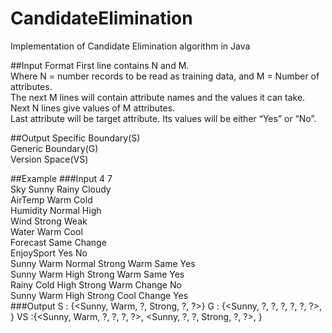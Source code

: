 # CandidateElimination
Implementation of Candidate Elimination algorithm in Java

##Input Format
  First line contains N and M.  
  Where N = number records to be read as training data, and M = Number of attributes.  
  The next M lines will contain attribute names and the values it can take.  
  Next N lines give values of M attributes.  
  Last attribute will be target attribute. Its values will be either “Yes” or “No”.  
  
##Output 
   Specific Boundary(S)  
   Generic Boundary(G)  
   Version Space(VS)  
   
##Example
  ###Input
        4 7  
		Sky Sunny Rainy Cloudy  
		AirTemp Warm Cold  
		Humidity Normal High  
		Wind Strong Weak  
		Water Warm Cool  
		Forecast Same Change  
		EnjoySport Yes No  
		Sunny Warm Normal Strong Warm Same Yes  
		Sunny Warm High Strong Warm Same Yes  
		Rainy Cold High Strong Warm Change No  
		Sunny Warm High Strong Cool Change Yes  
  ###Output
    S  : {<Sunny, Warm, ?, Strong, ?, ?>}
	G :  {<Sunny, ?, ?, ?, ?, ?, ?>, <?, Warm, ?, ?, ?, ?>}
   VS :{<Sunny, Warm, ?, ?, ?, ?>, <Sunny, ?, ?, Strong, ?, ?>, <?, Warm, ?, Strong, ?, ?>}  
		
